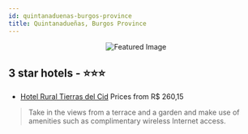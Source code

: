 ```yaml
---
id: quintanaduenas-burgos-province
title: Quintanadueñas, Burgos Province
---
```


<center><img src="https://i.travelapi.com/hotels/13000000/12510000/12509000/12508947/100bc6fd_z.jpg" alt="Featured Image" /></center>


##  3 star hotels - ⭐️⭐️⭐️

-    [Hotel Rural Tierras del Cid](https://us.hurb.com/hotels/quintanaduenas/hotel-rural-tierras-del-cid-JNP-JP01784R?cmp=18055) Prices from R$ 260,15
   > Take in the views from a terrace and a garden and make use of amenities such as complimentary wireless Internet access.
